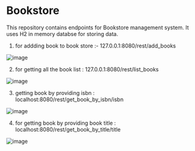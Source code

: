 # Bookstore
This repository contains endpoints for Bookstore management system.
It uses H2 in memory databse for storing data.


1. for addding book to book store :- 127.0.0.1:8080/rest/add_books


![image](https://user-images.githubusercontent.com/20955975/82142796-9ad0a680-985c-11ea-8d12-0c341ca1143e.png)

2. for getting all the book list : 127.0.0.1:8080/rest/list_books


![image](https://user-images.githubusercontent.com/20955975/82142911-86d97480-985d-11ea-9d0c-1da967f4e713.png)

3. getting book by providing isbn : localhost:8080/rest/get_book_by_isbn/isbn

![image](https://user-images.githubusercontent.com/20955975/82143006-4e866600-985e-11ea-991e-bb48915953a9.png)

4. for getting book by providing book title : localhost:8080/rest/get_book_by_title/title

![image](https://user-images.githubusercontent.com/20955975/82143103-fac84c80-985e-11ea-84eb-1ccd42f71c28.png)
